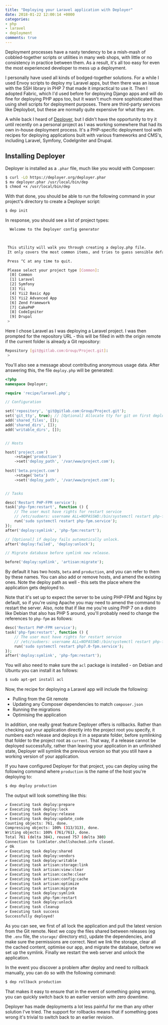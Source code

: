 ```yaml
---
title: "Deploying your Laravel application with Deployer"
date: 2018-01-22 12:00:14 +0000
categories:
- php
- laravel
- deployment
comments: true
---
```


Deployment processes have a nasty tendency to be a mish-mash of cobbled-together scripts or utilities in many web shops, with little or no consistency in practice between them. As a result, it's all too easy for even the most experienced developer to mess up a deployment.

I personally have used all kinds of bodged-together solutions. For a while I used Envoy scripts to deploy my Laravel apps, but then there was an issue with the SSH library in PHP 7 that made it impractical to use it. Then I adopted Fabric, which I'd used before for deploying Django apps and will do fine for deploying PHP apps too, but it wasn't much more sophisticated than using shell scripts for deployment purposes. There are third-party services like Deploybot, but these are normally quite expensive for what they are.

A while back I heard of [Deployer](https://deployer.org/), but I didn't have the opportunity to try it until recently on a personal project as I was working somewhere that had its own in-house deployment process. It's a PHP-specific deployment tool with recipes for deploying applications built with various frameworks and CMS's, including Laravel, Symfony, CodeIgniter and Drupal.

Installing Deployer
-------------------

Deployer is installed as a `.phar` file, much like you would with Composer:

```bash
$ curl -LO https://deployer.org/deployer.phar
$ mv deployer.phar /usr/local/bin/dep
$ chmod +x /usr/local/bin/dep
```

With that done, you should be able to run the following command in your project's directory to create a Deployer script:

```bash
$ dep init
```

In response, you should see a list of project types:

```bash
  Welcome to the Deployer config generator  
                                            


 This utility will walk you through creating a deploy.php file.
 It only covers the most common items, and tries to guess sensible defaults.

 Press ^C at any time to quit.

 Please select your project type [Common]:
  [0] Common
  [1] Laravel
  [2] Symfony
  [3] Yii
  [4] Yii2 Basic App
  [5] Yii2 Advanced App
  [6] Zend Framework
  [7] CakePHP
  [8] CodeIgniter
  [9] Drupal
 >
```

Here I chose Laravel as I was deploying a Laravel project. I was then prompted for the repository URL - this will be filled in with the origin remote if the current folder is already a Git repository:

```bash
Repository [git@gitlab.com:Group/Project.git]:
 > 
```

You'll also see a message about contributing anonymous usage data. After answering this, the file `deploy.php` will be generated:

```php
<?php
namespace Deployer;

require 'recipe/laravel.php';

// Configuration

set('repository', 'git@gitlab.com:Group/Project.git');
set('git_tty', true); // [Optional] Allocate tty for git on first deployment
add('shared_files', []);
add('shared_dirs', []);
add('writable_dirs', []);


// Hosts

host('project.com')
    ->stage('production')
    ->set('deploy_path', '/var/www/project.com');
    
host('beta.project.com')
    ->stage('beta')
    ->set('deploy_path', '/var/www/project.com');  


// Tasks

desc('Restart PHP-FPM service');
task('php-fpm:restart', function () {
    // The user must have rights for restart service
    // /etc/sudoers: username ALL=NOPASSWD:/bin/systemctl restart php-fpm.service
    run('sudo systemctl restart php-fpm.service');
});
after('deploy:symlink', 'php-fpm:restart');

// [Optional] if deploy fails automatically unlock.
after('deploy:failed', 'deploy:unlock');

// Migrate database before symlink new release.

before('deploy:symlink', 'artisan:migrate');
```

By default it has two hosts, `beta` and `production`, and you can refer to them by these names. You can also add or remove hosts, and amend the existing ones. Note the deploy path as well - this sets the place where the application gets deployed to.

Note that it's set up to expect the server to be using PHP-FPM and Nginx by default, so if you're using Apache you may need to amend the command to restart the server. Also, note that if like me you're using PHP 7 on a distro like Debian that also has PHP 5 around, you'll probably need to change the references to `php-fpm` as follows:

```php
desc('Restart PHP-FPM service');
task('php-fpm:restart', function () {
    // The user must have rights for restart service
    // /etc/sudoers: username ALL=NOPASSWD:/bin/systemctl restart php-fpm.service
    run('sudo systemctl restart php7.0-fpm.service');
});
after('deploy:symlink', 'php-fpm:restart');
```

You will also need to make sure the `acl` package is installed - on Debian and Ubuntu you can install it as follows:

```bash
$ sudo apt-get install acl
```

Now, the recipe for deploying a Laravel app will include the following:

* Pulling from the Git remote
* Updating any Composer dependencies to match `composer.json`
* Running the migrations
* Optimising the application

In addition, one really great feature Deployer offers is rollbacks. Rather than checking out your application directly into the project root you specify, it numbers each release and deploys it in a separate folder, before symlinking that folder to the project root as `current`. That way, if a release cannot be deployed successfully, rather than leaving your application in an unfinished state, Deployer will symlink the previous version so that you still have a working version of your application.

If you have configured Deployer for that project, you can deploy using the following command where `production` is the name of the host you're deploying to:

```bash
$ dep deploy production
```

The output will look something like this:

```bash
✔ Executing task deploy:prepare
✔ Executing task deploy:lock
✔ Executing task deploy:release
➤ Executing task deploy:update_code
Counting objects: 761, done.
Compressing objects: 100% (313/313), done.
Writing objects: 100% (761/761), done.
Total 761 (delta 384), reused 757 (delta 380)
Connection to linklater.shellshocked.info closed.
✔ Ok
✔ Executing task deploy:shared
✔ Executing task deploy:vendors
✔ Executing task deploy:writable
✔ Executing task artisan:storage:link
✔ Executing task artisan:view:clear
✔ Executing task artisan:cache:clear
✔ Executing task artisan:config:cache
✔ Executing task artisan:optimize
✔ Executing task artisan:migrate
✔ Executing task deploy:symlink
✔ Executing task php-fpm:restart
✔ Executing task deploy:unlock
✔ Executing task cleanup
✔ Executing task success
Successfully deployed!
```

As you can see, we first of all lock the application and pull the latest version from the Git remote. Next we copy the files shared between releases (eg the `.env` file, the `storage/` directory etc), update the dependencies, and make sure the permissions are correct. Next we link the storage, clear all the cached content, optimise our app, and migrate the database, before we set up the symlink. Finally we restart the web server and unlock the application.

In the event you discover a problem after deploy and need to rollback manually, you can do so with the following command:

```bash
$ dep rollback production
```

That makes it easy to ensure that in the event of something going wrong, you can quickly switch back to an earlier version with zero downtime.

Deployer has made deployments a lot less painful for me than any other solution I've tried. The support for rollbacks means that if something goes wrong it's trivial to switch back to an earlier revision.
